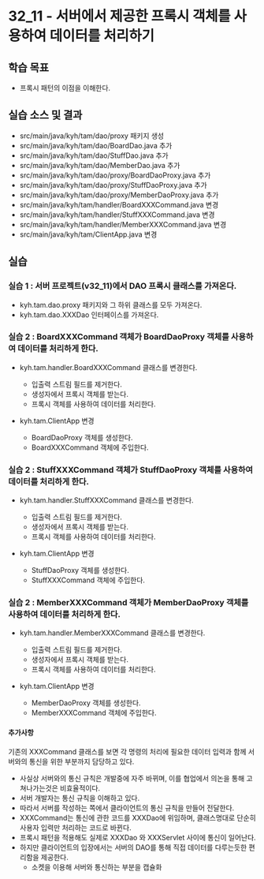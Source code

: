 # 32_11 - 서버에서 제공한 프록시 객체를 사용하여 데이터를 처리하기

## 학습 목표

- 프록시 패턴의 이점을 이해한다.

## 실습 소스 및 결과

- src/main/java/kyh/tam/dao/proxy 패키지 생성
- src/main/java/kyh/tam/dao/BoardDao.java 추가
- src/main/java/kyh/tam/dao/StuffDao.java 추가
- src/main/java/kyh/tam/dao/MemberDao.java 추가
- src/main/java/kyh/tam/dao/proxy/BoardDaoProxy.java 추가
- src/main/java/kyh/tam/dao/proxy/StuffDaoProxy.java 추가
- src/main/java/kyh/tam/dao/proxy/MemberDaoProxy.java 추가
- src/main/java/kyh/tam/handler/BoardXXXCommand.java 변경
- src/main/java/kyh/tam/handler/StuffXXXCommand.java 변경
- src/main/java/kyh/tam/handler/MemberXXXCommand.java 변경
- src/main/java/kyh/tam/ClientApp.java 변경

## 실습

### 실습 1 : 서버 프로젝트(v32_11)에서 DAO 프록시 클래스를 가져온다.

- kyh.tam.dao.proxy 패키지와 그 하위 클래스를 모두 가져온다.
- kyh.tam.dao.XXXDao 인터페이스를 가져온다.

### 실습 2 : BoardXXXCommand 객체가 BoardDaoProxy 객체를 사용하여 데이터를 처리하게 한다.

- kyh.tam.handler.BoardXXXCommand 클래스를 변경한다.
  - 입출력 스트림 필드를 제거한다.
  - 생성자에서 프록시 객체를 받는다.
  - 프록시 객체를 사용하여 데이터를 처리한다.

- kyh.tam.ClientApp 변경
  - BoardDaoProxy 객체를 생성한다.
  - BoardXXXCommand 객체에 주입한다.

### 실습 2 : StuffXXXCommand 객체가 StuffDaoProxy 객체를 사용하여 데이터를 처리하게 한다.

- kyh.tam.handler.StuffXXXCommand 클래스를 변경한다.
  - 입출력 스트림 필드를 제거한다.
  - 생성자에서 프록시 객체를 받는다.
  - 프록시 객체를 사용하여 데이터를 처리한다.

- kyh.tam.ClientApp 변경
  - StuffDaoProxy 객체를 생성한다.
  - StuffXXXCommand 객체에 주입한다.

### 실습 2 : MemberXXXCommand 객체가 MemberDaoProxy 객체를 사용하여 데이터를 처리하게 한다.

- kyh.tam.handler.MemberXXXCommand 클래스를 변경한다.
  - 입출력 스트림 필드를 제거한다.
  - 생성자에서 프록시 객체를 받는다.
  - 프록시 객체를 사용하여 데이터를 처리한다.

- kyh.tam.ClientApp 변경
  - MemberDaoProxy 객체를 생성한다.
  - MemberXXXCommand 객체에 주입한다.


#### 추가사항
기존의 XXXCommand 클래스를 보면 각 명령의 처리에 필요한 데이터 입력과 함께 서버와의 통신을 위한 부분까지 담당하고 있다.
- 사실상 서버와의 통신 규칙은 개발중에 자주 바뀌며, 이를 협업에서 의논을 통해 고쳐나가는것은 비효율적이다.
- 서버 개발자는 통신 규칙을 이해하고 있다. 
- 따라서 서버를 작성하는 쪽에서 클라이언트의 통신 규칙을 만들어 전달한다.
- XXXCommand는 통신에 관한 코드를 XXXDao에 위임하며, 클래스명대로 단순히 사용자 입력만 처리하는 코드로 바뀐다.
- 프록시 패턴을 적용해도 실제로 XXXDao 와 XXXServlet 사이에 통신이 일어난다. 
- 하지만 클라이언트의 입장에서는 서버의 DAO를 통해 직접 데이터를 다루는듯한 편리함을 제공한다.
  - 소켓을 이용해 서버와 통신하는 부분을 캡슐화